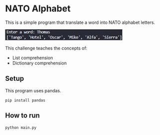 # NATO Alphabet

This is a simple program that translate a word into NATO alphabet letters.

![Nato Alphabet](nato_alphabet.jpg)

This challenge teaches the concepts of:
 - List comprehension
 - Dictionary comprehension

## Setup

This program uses pandas.

```
pip install pandas
```

## How to run

```
python main.py
```
